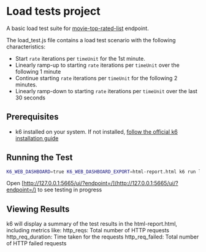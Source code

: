 # Load tests project
A basic load test suite for [movie-top-rated-list](https://developer.themoviedb.org/reference/movie-top-rated-list) endpoint.

The load_test.js file contains a load test scenario with the following characteristics:
- Start `rate` iterations per `timeUnit` for the 1st minute.
- Linearly ramp-up to starting `rate` iterations per `timeUnit` over the following 1 minute
- Continue starting `rate` iterations per `timeUnit` for the following 2 minutes.
- Linearly ramp-down to starting `rate` iterations per `timeUnit` over the last 30 seconds

## Prerequisites

- k6 installed on your system. If not installed, [follow the official k6 installation guide](https://grafana.com/docs/k6/latest/set-up/install-k6/)

## Running the Test

```bash
K6_WEB_DASHBOARD=true K6_WEB_DASHBOARD_EXPORT=html-report.html k6 run load_test.js
```
Open [http://127.0.0.1:5665/ui/?endpoint=/](http://127.0.0.1:5665/ui/?endpoint=/) to see testing in progress

## Viewing Results
k6 will display a summary of the test results in the html-report.html, including metrics like:
http_reqs: Total number of HTTP requests
http_req_duration: Time taken for the requests
http_req_failed: Total number of HTTP failed requests